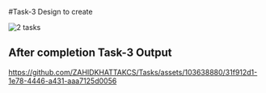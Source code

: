 #Task-3 Design to create

![2 tasks](https://github.com/ZAHIDKHATTAKCS/Tasks/assets/103638880/719c7497-475f-437c-92d9-5b54d8e6511f)


## After completion Task-3 Output


https://github.com/ZAHIDKHATTAKCS/Tasks/assets/103638880/31f912d1-1e78-4446-a431-aaa7125d0056



